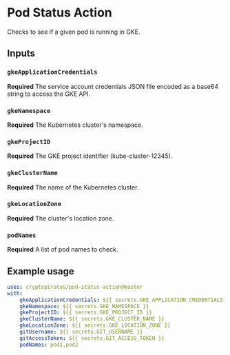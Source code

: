 # Pod Status Action
Checks to see if a given pod is running in GKE.

## Inputs

### `gkeApplicationCredentials`

**Required** The service account credentials JSON file encoded as a base64 string to access the GKE API.

### `gkeNamespace`

**Required** The Kubernetes cluster's namespace.

### `gkeProjectID`

**Required** The GKE project identifier (kube-cluster-12345).

### `gkeClusterName`

**Required** The name of the Kubernetes cluster.

### `gkeLocationZone`

**Required** The cluster's location zone.

### `podNames`

**Required** A list of pod names to check.

## Example usage

```yaml
uses: cryptopirates/pod-status-action@master
with:
    gkeApplicationCredentials: ${{ secrets.GKE_APPLICATION_CREDENTIALS }}
    gkeNamespace: ${{ secrets.GKE_NAMESPACE }}
    gkeProjectID: ${{ secrets.GKE_PROJECT_ID }}
    gkeClusterName: ${{ secrets.GKE_CLUSTER_NAME }}
    gkeLocationZone: ${{ secrets.GKE_LOCATION_ZONE }}
    gitUsername: ${{ secrets.GIT_USERNAME }}
    gitAccessToken: ${{ secrets.GIT_ACCESS_TOKEN }}
    podNames: pod1,pod2
```